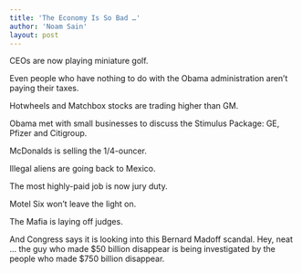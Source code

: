 ```yaml
---
title: 'The Economy Is So Bad …'
author: 'Noam Sain'
layout: post
---
```


CEOs are now playing miniature golf.  
  
Even people who have nothing to do with the Obama administration aren’t paying their taxes.

Hotwheels and Matchbox stocks are trading higher than GM.

Obama met with small businesses to discuss the Stimulus Package: GE, Pfizer and Citigroup.

McDonalds is selling the 1/4-ouncer.

Illegal aliens are going back to Mexico.

The most highly-paid job is now jury duty.

Motel Six won’t leave the light on.

The Mafia is laying off judges.

And Congress says it is looking into this Bernard Madoff scandal. Hey, neat … the guy who made $50 billion disappear is being investigated by the people who made $750 billion disappear.